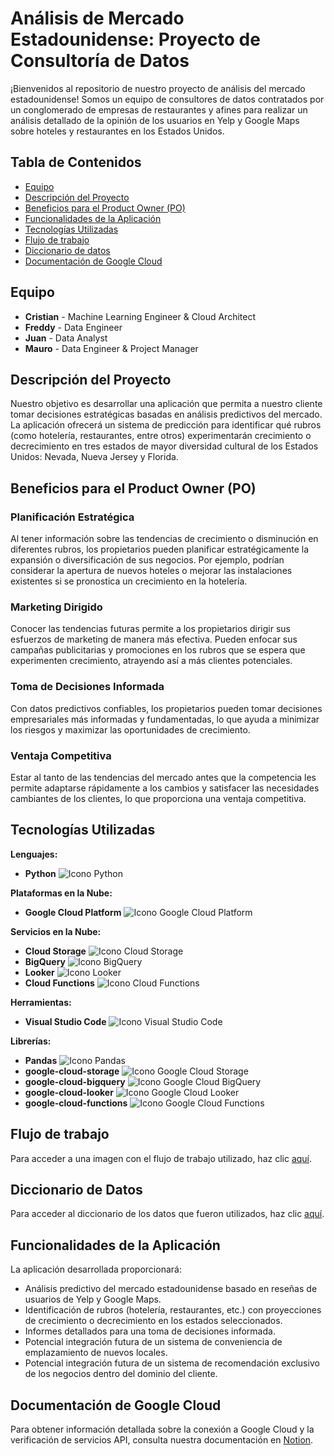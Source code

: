 # Análisis de Mercado Estadounidense: Proyecto de Consultoría de Datos

¡Bienvenidos al repositorio de nuestro proyecto de análisis del mercado estadounidense! Somos un equipo de consultores de datos contratados por un conglomerado de empresas de restaurantes y afines para realizar un análisis detallado de la opinión de los usuarios en Yelp y Google Maps sobre hoteles y restaurantes en los Estados Unidos.

## Tabla de Contenidos

- [Equipo](#equipo)
- [Descripción del Proyecto](#descripción-del-proyecto)
- [Beneficios para el Product Owner (PO)](#beneficios-para-el-product-owner-po)
- [Funcionalidades de la Aplicación](#funcionalidades-de-la-aplicación)
- [Tecnologías Utilizadas](#tecnologías-utilizadas)
- [Flujo de trabajo](#flujo-de-trabajo)
- [Diccionario de datos](#diccionario-de-datos)
- [Documentación de Google Cloud](#documentación-de-google-cloud)

## Equipo

- **Cristian** - Machine Learning Engineer & Cloud Architect
- **Freddy** - Data Engineer
- **Juan** - Data Analyst
- **Mauro** - Data Engineer & Project Manager

## Descripción del Proyecto

Nuestro objetivo es desarrollar una aplicación que permita a nuestro cliente tomar decisiones estratégicas basadas en análisis predictivos del mercado. La aplicación ofrecerá un sistema de predicción para identificar qué rubros (como hotelería, restaurantes, entre otros) experimentarán crecimiento o decrecimiento en tres estados de mayor diversidad cultural de los Estados Unidos: Nevada, Nueva Jersey y Florida.

## Beneficios para el Product Owner (PO)

### Planificación Estratégica

Al tener información sobre las tendencias de crecimiento o disminución en diferentes rubros, los propietarios pueden planificar estratégicamente la expansión o diversificación de sus negocios. Por ejemplo, podrían considerar la apertura de nuevos hoteles o mejorar las instalaciones existentes si se pronostica un crecimiento en la hotelería.

### Marketing Dirigido

Conocer las tendencias futuras permite a los propietarios dirigir sus esfuerzos de marketing de manera más efectiva. Pueden enfocar sus campañas publicitarias y promociones en los rubros que se espera que experimenten crecimiento, atrayendo así a más clientes potenciales.

### Toma de Decisiones Informada

Con datos predictivos confiables, los propietarios pueden tomar decisiones empresariales más informadas y fundamentadas, lo que ayuda a minimizar los riesgos y maximizar las oportunidades de crecimiento.

### Ventaja Competitiva

Estar al tanto de las tendencias del mercado antes que la competencia les permite adaptarse rápidamente a los cambios y satisfacer las necesidades cambiantes de los clientes, lo que proporciona una ventaja competitiva.

## Tecnologías Utilizadas

**Lenguajes:**

* **Python** ![Icono Python](https://img.shields.io/badge/-Python-3776AB?style=flat-square&logo=python&logoColor=white)

**Plataformas en la Nube:**

* **Google Cloud Platform** ![Icono Google Cloud Platform](https://img.shields.io/badge/-Google%20Cloud%20Platform-4285F4?style=flat-square&logo=google-cloud&logoColor=white)

**Servicios en la Nube:**

* **Cloud Storage** ![Icono Cloud Storage](https://img.shields.io/badge/-Cloud%20Storage-4285F4?style=flat-square&logo=google-cloud&logoColor=white)
* **BigQuery** ![Icono BigQuery](https://img.shields.io/badge/-BigQuery-4285F4?style=flat-square&logo=google-cloud&logoColor=white)
* **Looker** ![Icono Looker](https://img.shields.io/badge/-Looker-4285F4?style=flat-square&logo=looker&logoColor=white)
* **Cloud Functions** ![Icono Cloud Functions](https://img.shields.io/badge/-Cloud%20Functions-4285F4?style=flat-square&logo=google-cloud&logoColor=white)

**Herramientas:**

* **Visual Studio Code** ![Icono Visual Studio Code](https://img.shields.io/badge/-Visual%20Studio%20Code-007ACC?style=flat-square&logo=visual-studio-code&logoColor=white)

**Librerías:**

* **Pandas** ![Icono Pandas](https://img.shields.io/badge/-Pandas-150458?style=flat-square&logo=pandas&logoColor=white)
* **google-cloud-storage** ![Icono Google Cloud Storage](https://img.shields.io/badge/-google%20cloud%20storage-4285F4?style=flat-square&logo=google-cloud&logoColor=white)
* **google-cloud-bigquery** ![Icono Google Cloud BigQuery](https://img.shields.io/badge/-google%20cloud%20bigquery-4285F4?style=flat-square&logo=google-cloud&logoColor=white)
* **google-cloud-looker** ![Icono Google Cloud Looker](https://img.shields.io/badge/-google%20cloud%20looker-4285F4?style=flat-square&logo=google-cloud&logoColor=white)
* **google-cloud-functions** ![Icono Google Cloud Functions](https://img.shields.io/badge/-google%20cloud%20functions-4285F4?style=flat-square&logo=google-cloud&logoColor=white)


## Flujo de trabajo

Para acceder a una imagen con el flujo de trabajo utilizado, haz clic [aquí](https://www.notion.so/Flujo-de-trabajo-c7235773bc03479eaa8bfb0fc5d698a5).

## Diccionario de Datos

Para acceder al diccionario de los datos que fueron utilizados, haz clic [aquí](https://docs.google.com/spreadsheets/d/1XcSjLU8MoPs-hAQ-IFvJBB62JxYPsdkTPjVMkZv_DaQ/edit#gid=1680658120).

## Funcionalidades de la Aplicación

La aplicación desarrollada proporcionará:

- Análisis predictivo del mercado estadounidense basado en reseñas de usuarios de Yelp y Google Maps.
- Identificación de rubros (hotelería, restaurantes, etc.) con proyecciones de crecimiento o decrecimiento en los estados seleccionados.
- Informes detallados para una toma de decisiones informada.
- Potencial integración futura de un sistema de conveniencia de emplazamiento de nuevos locales.
- Potencial integración futura de un sistema de recomendación exclusivo de los negocios dentro del dominio del cliente.


## Documentación de Google Cloud

Para obtener información detallada sobre la conexión a Google Cloud y la verificación de servicios API, consulta nuestra documentación en [Notion](https://www.notion.so/Documentaci-n-c90a6c8e6f554db2b427b147d8bac6e6?pvs=4).
